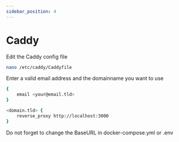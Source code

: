 ```yaml
---
sidebar_position: 4
---
```

# Caddy
Edit the Caddy config file
```bash
nano /etc/caddy/Caddyfile
```


Enter a valid email address and the domainname you want to use
```bash
{
    email <your@email.tld>
}

<domain.tld> {
    reverse_proxy http://localhost:3000
}
```

Do not forget to change the BaseURL in docker-compose.yml or .env